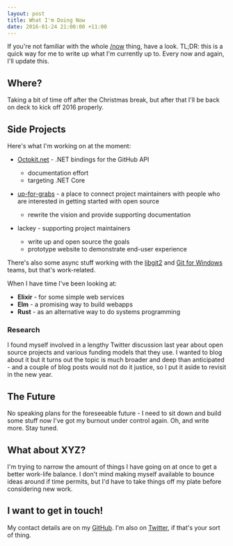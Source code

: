 ```yaml
---
layout: post
title: What I'm Doing Now
date: 2016-01-24 21:00:00 +11:00
---
```


If you're not familiar with the whole [/now](http://nownownow.com/) thing,
have a look. TL;DR: this is a quick way for me to write up what I'm currently
up to. Every now and again, I'll update this.

## Where?

Taking a bit of time off after the Christmas break, but after that I'll be back
on deck to kick off 2016 properly.

## Side Projects

Here's what I'm working on at the moment:

 - [Octokit.net](https://github.com/octokit/octokit.net) - .NET bindings for the GitHub API
    - documentation effort
    - targeting .NET Core

 - [up-for-grabs](http://up-for-grabs.net) - a place to connect project maintainers with people who are interested in getting started with open source
    - rewrite the vision and provide supporting documentation

 - lackey - supporting project maintainers
    - write up and open source the goals
    - prototype website to demonstrate end-user experience

There's also some async stuff working with the
[libgit2](https://github.com/libgit2) and [Git for
Windows](https://github.com/git-for-windows) teams, but that's work-related.

When I have time I've been looking at:

 - **Elixir** - for some simple web services
 - **Elm** - a promising way to build webapps
 - **Rust** - as an alternative way to do systems programming

### Research

I found myself involved in a lengthy Twitter discussion last year about open
source projects and various funding models that they use. I wanted to blog about
it but it turns out the topic is much broader and deep than anticipated - and a
couple of blog posts would not do it justice, so I put it aside to revisit in
the new year.

## The Future

No speaking plans for the foreseeable future - I need to sit down and build some
stuff now I've got my burnout under control again. Oh, and write more. Stay
tuned.

## What about XYZ?

I'm trying to narrow the amount of things I have going on at once to get a
better work-life balance. I don't mind making myself available to bounce ideas
around if time permits, but I'd have to take things off my plate before
considering new work.

## I want to get in touch!

My contact details are on my [GitHub](https://github.com/shiftkey/). I'm also on [Twitter](https://twitter.com/shiftkey), if that's your sort of thing.
